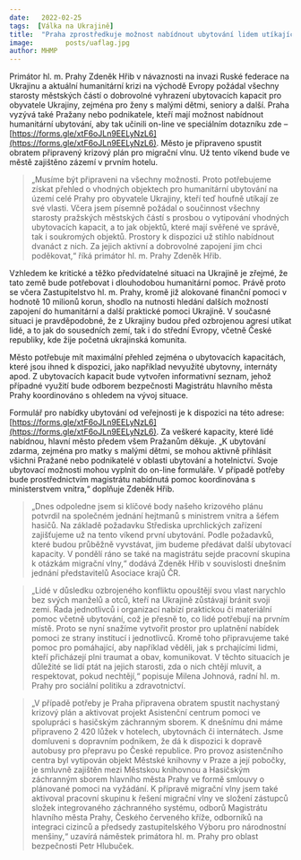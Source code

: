 ```yaml
---
date:   2022-02-25
tags:  [Válka na Ukrajině]
title:  "Praha zprostředkuje možnost nabídnout ubytování lidem utíkajícím z Ukrajiny formou on-line dotazníku. Vyzvány byly k podpoře i městské části "
image: 	      posts/uaflag.jpg
author: MHMP
---
```


Primátor hl. m. Prahy Zdeněk Hřib v návaznosti na invazi Ruské federace na Ukrajinu a aktuální humanitární krizi na východě Evropy požádal všechny starosty městských částí o dobrovolné vyhrazení ubytovacích kapacit pro obyvatele Ukrajiny, zejména pro ženy s malými dětmi, seniory a další. Praha vyzývá také Pražany nebo podnikatele, kteří mají možnost nabídnout humanitární ubytování, aby tak učinili on-line ve speciálním dotazníku zde – [https://forms.gle/xtF6oJLn9EELyNzL6](https://forms.gle/xtF6oJLn9EELyNzL6). Město je připraveno spustit obratem připravený krizový plán pro migrační vlnu. Už tento víkend bude ve městě zajištěno zázemí v prvním hotelu. 

> „Musíme být připraveni na všechny možnosti. Proto potřebujeme získat přehled o vhodných objektech pro humanitární ubytování na území celé Prahy pro obyvatele Ukrajiny, kteří teď houfně utíkají ze své vlasti. Včera jsem písemně požádal o součinnost všechny starosty pražských městských částí s prosbou o vytipování vhodných ubytovacích kapacit, a to jak objektů, které mají svěřené ve správě, tak i soukromých objektů. Prostory k dispozici už stihlo nabídnout dvanáct z nich. Za jejich aktivní a dobrovolné zapojení jim chci poděkovat,“ říká primátor hl. m. Prahy Zdeněk Hřib.  

Vzhledem ke kritické a těžko předvídatelné situaci na Ukrajině je zřejmé, že tato země bude potřebovat i dlouhodobou humanitární pomoc. Právě proto se včera Zastupitelstvo hl. m. Prahy, kromě již alokované finanční pomoci v hodnotě 10 milionů korun, shodlo na nutnosti hledání dalších možností zapojení do humanitární a další praktické pomoci Ukrajině.  V současné situaci je pravděpodobné, že z Ukrajiny budou před ozbrojenou agresí utíkat lidé, a to jak do sousedních zemí, tak i do střední Evropy, včetně České republiky, kde žije početná ukrajinská komunita. 

Město potřebuje mít maximální přehled zejména o ubytovacích kapacitách, které jsou ihned k dispozici, jako například nevyužité ubytovny, internáty apod. Z ubytovacích kapacit bude vytvořen informativní seznam, jehož případné využití bude odborem bezpečnosti Magistrátu hlavního města Prahy koordinováno s ohledem na vývoj situace. 

Formulář pro nabídky ubytování od veřejnosti je k dispozici na této adrese: [https://forms.gle/xtF6oJLn9EELyNzL6](https://forms.gle/xtF6oJLn9EELyNzL6). Za veškeré kapacity, které lidé nabídnou, hlavní město předem všem Pražanům děkuje. „K ubytování zdarma, zejména pro matky s malými dětmi, se mohou aktivně přihlásit všichni Pražané nebo podnikatelé v oblasti ubytování a hotelnictví. Svoje ubytovací možnosti mohou vyplnit do on-line formuláře. V případě potřeby bude prostřednictvím magistrátu nabídnutá pomoc koordinována s ministerstvem vnitra,“ doplňuje Zdeněk Hřib. 

> „Dnes odpoledne jsem si klíčové body našeho krizového plánu potvrdil na společném jednání hejtmanů s ministrem vnitra a šéfem hasičů. Na základě požadavku Střediska uprchlických zařízení zajišťujeme už na tento víkend první ubytování. Podle požadavků, které budou průběžně vyvstávat, jim budeme předávat další ubytovací kapacity. V pondělí ráno se také na magistrátu sejde pracovní skupina k otázkám migrační vlny,“ dodává Zdeněk Hřib v souvislosti dnešním jednání představitelů Asociace krajů ČR. 

> „Lidé v důsledku ozbrojeného konfliktu opouštějí svou vlast narychlo bez svých manželů a otců, kteří na Ukrajině zůstávají bránit svoji zemi. Řada jednotlivců i organizací nabízí praktickou či materiální pomoc včetně ubytování, což je přesně to, co lidé potřebují na prvním místě. Proto se nyní snažíme vytvořit prostor pro uplatnění nabídek pomoci ze strany institucí i jednotlivců. Kromě toho připravujeme také pomoc pro pomáhající, aby například věděli, jak s prchajícími lidmi, kteří přicházejí plni traumat a obav, komunikovat. V těchto situacích je důležité se lidí ptát na jejich starosti, zda o nich chtějí mluvit, a respektovat, pokud nechtějí,“ popisuje Milena Johnová, radní hl. m. Prahy pro sociální politiku a zdravotnictví. 

> „V případě potřeby je Praha připravena obratem spustit nachystaný krizový plán a aktivovat projekt Asistenční centrum pomoci ve spolupráci s hasičským záchranným sborem. K dnešnímu dni máme připraveno 2 420 lůžek v hotelech, ubytovnách či internátech. Jsme domluveni s dopravním podnikem, že dá k dispozici k dopravě autobusy pro přepravu po České republice. Pro provoz asistenčního centra byl vytipován objekt Městské knihovny v Praze a její pobočky, je smluvně zajištěn mezi Městskou knihovnou a Hasičským záchranným sborem hlavního města Prahy ve formě smlouvy o plánované pomoci na vyžádání. K přípravě migrační vlny jsem také aktivoval pracovní skupinu k řešení migrační vlny ve složení zástupců složek integrovaného záchranného systému, odborů Magistrátu hlavního města Prahy, Českého červeného kříže, odborníků na integraci cizinců a předsedy zastupitelského Výboru pro národnostní menšiny,“ uzavírá náměstek primátora hl. m. Prahy pro oblast bezpečnosti Petr Hlubuček. 

